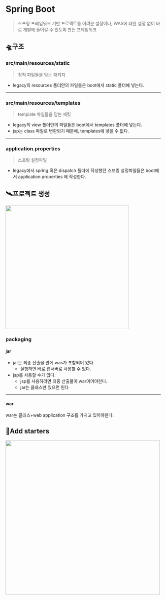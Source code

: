 # Spring Boot
> 스프링 프레임워크 기반 프로젝트를 어려운 설정이나, WAS에 대한 설정 없이 바로 개발에 들어갈 수 있도록 만든 프레임워크

## 🛸구조
### src/main/resources/static
> 정적 파일들을 담는 패키지
- legacy의 resources 폴더안의 파일들은 boot에서 static 폴더에 넣는다.
<hr/>

### src/main/resources/templates
> template 파일들을 담는 패킺
- legacy의 view 폴더안의 파일들은 boot에서 templates 폴더에 넣는다.
- jsp는 class 파일로 변환되기 때문에, templates에 넣을 수 없다.
<hr/>

###  application.properties 
> 스프링 설정파일
- legacy에서 spring 혹은 dispatch 폴더에 작성했던 스프링 설정파일들은 boot에서 application.properties 에 작성한다.


## 🛰프로젝트 생성
<img src="https://user-images.githubusercontent.com/47289479/137704604-9695d8fa-3a13-4b45-819c-6acfd060293f.png" width=400>

### packaging
#### jar 
- jar는 최종 산출물 안에 was가 포함되어 있다.
	- 실행하면 바로 웹서버로 사용할 수 있다.
-  jsp를 사용할 수가 없다.
	- jsp를 사용하려면 최종 산출물이 war이어야한다.
	- jar는 클래스만 있으면 된다
<hr/> 

#### war
war는 클래스+web application 구조를 가지고 있어야한다.

## 🚀Add starters
<img src="https://user-images.githubusercontent.com/47289479/137704609-1679ac7c-8bcf-49e0-b49f-5964613c8c6c.png" width=500>